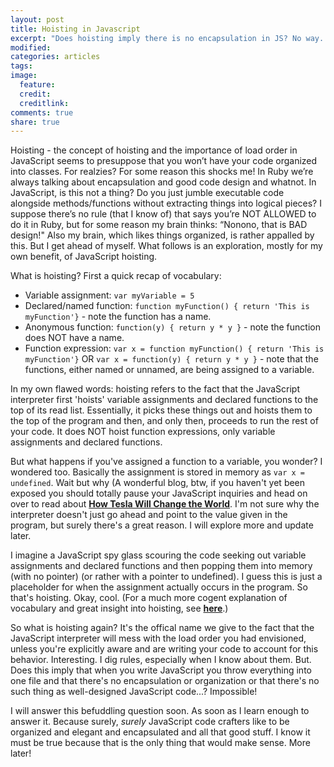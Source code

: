 ```yaml
---
layout: post
title: Hoisting in Javascript
excerpt: "Does hoisting imply there is no encapsulation in JS? No way..."
modified:
categories: articles
tags:
image:
  feature:
  credit:
  creditlink:
comments: true
share: true
---
```


Hoisting - the concept of hoisting and the importance of load order in JavaScript seems to presuppose that you won’t have your code organized into classes. For realzies? For some reason this shocks me! In Ruby we’re always talking about encapsulation and good code design and whatnot. In JavaScript, is this not a thing? Do you just jumble executable code alongside methods/functions without extracting things into logical pieces? I suppose there’s no rule (that I know of) that says you’re NOT ALLOWED to do it in Ruby, but for some reason my brain thinks: “Nonono, that is BAD design!" Also my brain, which likes things organized, is rather appalled by this. But I get ahead of myself. What follows is an exploration, mostly for my own benefit, of JavaScript hoisting.

What is hoisting? First a quick recap of vocabulary:

* Variable assignment: `var myVariable = 5`
* Declared/named function: `function myFunction() { return 'This is myFunction'}` - note the function has a name.
* Anonymous function: `function(y) { return y * y }` - note the function does NOT have a name.
* Function expression: `var x = function myFunction() { return 'This is myFunction'}` OR `var x = function(y) { return y * y }` - note that the functions, either named or unnamed, are being assigned to a variable.

In my own flawed words: hoisting refers to the fact that the JavaScript interpreter first 'hoists' variable assignments and declared functions to the top of its read list. Essentially, it picks these things out and hoists them to the top of the program and then, and only then, proceeds to run the rest of your code. It does NOT hoist function expressions, only variable assignments and declared functions.

But what happens if you've assigned a function to a variable, you wonder? I wondered too. Basically the assignment is stored in memory as `var x = undefined`. Wait but why (A wonderful blog, btw, if you haven't yet been exposed you should totally pause your JavaScript inquiries and head on over to read about [**How Tesla Will Change the World**](http://waitbutwhy.com/2015/06/how-tesla-will-change-your-life.html). I'm not sure why the interpreter doesn't just go ahead and point to the value given in the program, but surely there's a great reason. I will explore more and update later.

I imagine a JavaScript spy glass scouring the code seeking out variable assignments and declared functions and then popping them into memory (with no pointer) (or rather with a pointer to undefined). I guess this is just a placeholder for when the assignment actually occurs in the program. So that's hoisting. Okay, cool. (For a much more cogent explanation of vocabulary and great insight into hoisting, see [**here**](https://javascriptweblog.wordpress.com/2010/07/06/function-declarations-vs-function-expressions/).)

So what is hoisting again? It's the offical name we give to the fact that the JavaScript interpreter will mess with the load order you had envisioned, unless you're explicitly aware and are writing your code to account for this behavior. Interesting. I dig rules, especially when I know about them. But. Does this imply that when you write JavaScript you throw everything into one file and that there's no encapsulation or organization or that there's no such thing as well-designed JavaScript code...? Impossible!

I will answer this befuddling question soon. As soon as I learn enough to answer it. Because surely, *surely* JavaScript code crafters like to be organized and elegant and encapsulated and all that good stuff. I know it must be true because that is the only thing that would make sense. More later!
